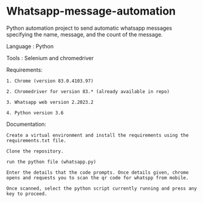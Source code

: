 # Whatsapp-message-automation
Python automation project to send automatic whatsapp messages specifying the name, message, and the count of the message.

Language : Python

Tools : Selenium and chromedriver

Requirements:
	
	1. Chrome (version 83.0.4103.97)

	2. Chromedriver for version 83.* (already available in repo)

	3. Whatsapp web version 2.2023.2

	4. Python version 3.6


Documentation:

	Create a virtual environment and install the requirements using the requirements.txt file.
	
	Clone the repository.

	run the python file (whatsapp.py)

	Enter the details that the code prompts. Once details given, chrome opens and requests you to scan the qr code for whatspp from mobile.

	Once scanned, select the python script currently running and press any key to proceed.
	
	
